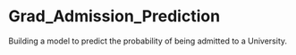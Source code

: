 # Grad_Admission_Prediction
Building a model to predict the probability of being admitted to a University. 
